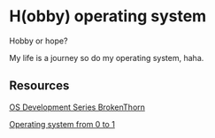 # H(obby) operating system

Hobby or hope?

My life is a journey so do my operating system, haha.

## Resources

[OS Development Series BrokenThorn](http://www.brokenthorn.com/Resources/OSDevIndex.html)

[Operating system from 0 to 1](https://github.com/tuhdo/os01)
